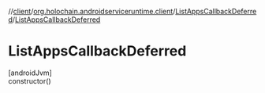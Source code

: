 //[client](../../../index.md)/[org.holochain.androidserviceruntime.client](../index.md)/[ListAppsCallbackDeferred](index.md)/[ListAppsCallbackDeferred](-list-apps-callback-deferred.md)

# ListAppsCallbackDeferred

[androidJvm]\
constructor()